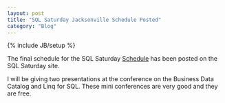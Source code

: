```yaml
---
layout: post
title: "SQL Saturday Jacksonville Schedule Posted"
category: "Blog"
---
```

{% include JB/setup %}

The final schedule for the SQL Saturday [Schedule](http://www.sqlsaturday.com/schedule.aspx) has been posted on the SQL Saturday site.

I will be giving two presentations at the conference on the Business Data Catalog and Linq for SQL. These mini conferences are very good and they are free.